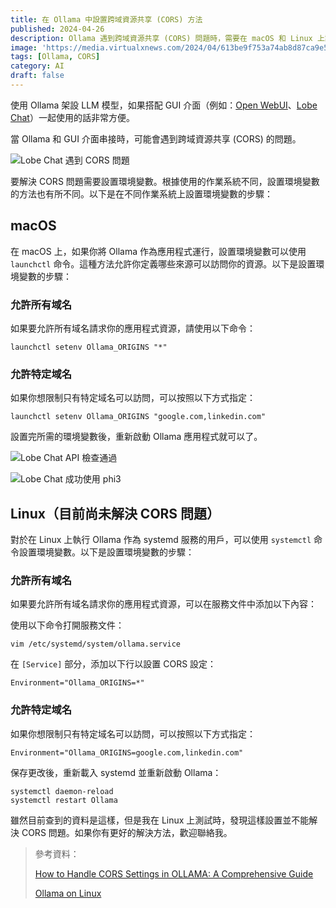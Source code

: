 ```yaml
---
title: 在 Ollama 中設置跨域資源共享 (CORS) 方法
published: 2024-04-26
description: Ollama 遇到跨域資源共享 (CORS) 問題時，需要在 macOS 和 Linux 上設置環境變數。
image: 'https://media.virtualxnews.com/2024/04/613be9f753a74ab8d87ca9e572b84a05.jpg'
tags: [Ollama, CORS]
category: AI
draft: false
---
```


使用 Ollama 架設 LLM 模型，如果搭配 GUI 介面（例如：[Open WebUI](https://github.com/open-webui/open-webui)、[Lobe Chat](https://github.com/lobehub/lobe-chat)）一起使用的話非常方便。

當 Ollama 和 GUI 介面串接時，可能會遇到跨域資源共享 (CORS) 的問題。

![Lobe Chat 遇到 CORS 問題](https://media.virtualxnews.com/2024/04/470f022d1117e8fcb5051ffd5f9024ef.png)

要解決 CORS 問題需要設置環境變數。根據使用的作業系統不同，設置環境變數的方法也有所不同。以下是在不同作業系統上設置環境變數的步驟：

## macOS

在 macOS 上，如果你將 Ollama 作為應用程式運行，設置環境變數可以使用 `launchctl` 命令。這種方法允許你定義哪些來源可以訪問你的資源。以下是設置環境變數的步驟：

### 允許所有域名

如果要允許所有域名請求你的應用程式資源，請使用以下命令：

```
launchctl setenv Ollama_ORIGINS "*"
```

### 允許特定域名

如果你想限制只有特定域名可以訪問，可以按照以下方式指定：

```
launchctl setenv Ollama_ORIGINS "google.com,linkedin.com"
```

設置完所需的環境變數後，重新啟動 Ollama 應用程式就可以了。

![Lobe Chat API 檢查通過](https://media.virtualxnews.com/2024/04/5cea754de8e0b3d0ef4abe7aedbad531.png)

![Lobe Chat 成功使用 phi3](https://media.virtualxnews.com/2024/04/234351faf063a6c232470ac88d5265ae.png)


## Linux（目前尚未解決 CORS 問題）

對於在 Linux 上執行 Ollama 作為 systemd 服務的用戶，可以使用 `systemctl` 命令設置環境變數。以下是設置環境變數的步驟：

### 允許所有域名

如果要允許所有域名請求你的應用程式資源，可以在服務文件中添加以下內容：

使用以下命令打開服務文件：

```
vim /etc/systemd/system/ollama.service
```

在 `[Service]` 部分，添加以下行以設置 CORS 設定：

```
Environment="Ollama_ORIGINS=*"
```

### 允許特定域名

如果你想限制只有特定域名可以訪問，可以按照以下方式指定：

```
Environment="Ollama_ORIGINS=google.com,linkedin.com"
```

保存更改後，重新載入 systemd 並重新啟動 Ollama：

```
systemctl daemon-reload
systemctl restart Ollama
```

雖然目前查到的資料是這樣，但是我在 Linux 上測試時，發現這樣設置並不能解決 CORS 問題。如果你有更好的解決方法，歡迎聯絡我。

> 參考資料：
> 
> [How to Handle CORS Settings in OLLAMA: A Comprehensive Guide](https://medium.com/dcoderai/how-to-handle-cors-settings-in-ollama-a-comprehensive-guide-ee2a5a1beef0)
> 
> [Ollama on Linux](https://github.com/ollama/ollama/blob/main/docs/linux.md)